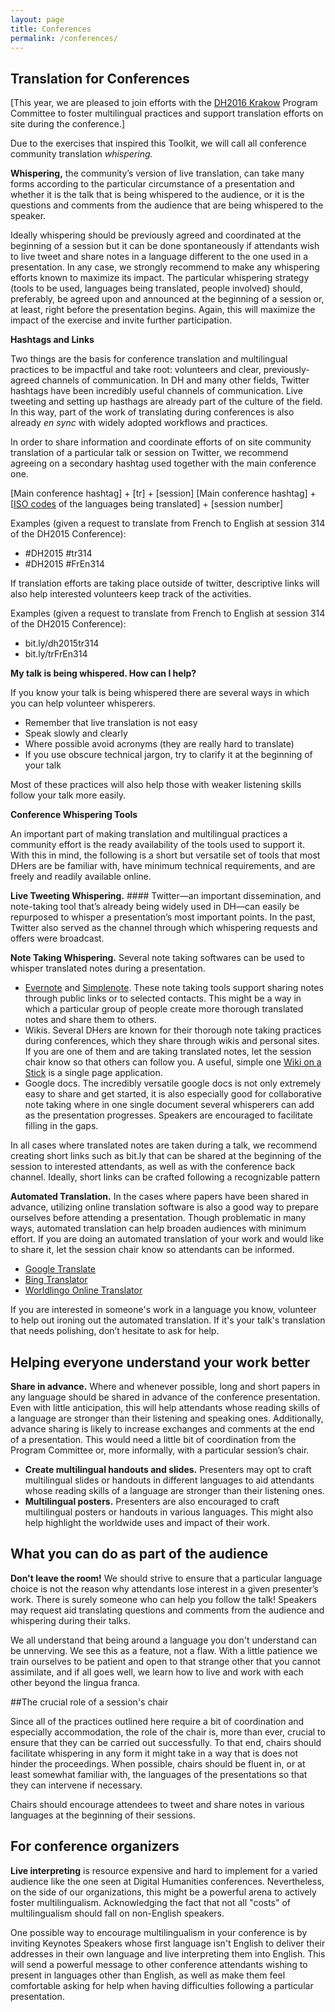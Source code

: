 ```yaml
---
layout: page
title: Conferences
permalink: /conferences/
---
```


## Translation for Conferences

\[This year, we are pleased to join efforts with the [DH2016 Krakow](http://dh2016.adho.org/) Program Committee to foster multilingual practices and support translation efforts on site during the conference.]


Due to the exercises that inspired this Toolkit, we will call all conference community translation *whispering.*

**Whispering,** the community’s version of live translation, can take many forms according to the particular circumstance of a presentation and whether it is the talk that is being whispered to the audience, or it is the questions and comments from the audience that are being whispered to the speaker.

Ideally whispering should be previously agreed and coordinated at the beginning of a session but it can be done spontaneously if attendants wish to live tweet and share notes in a language different to the one used in a presentation.
In any case, we strongly recommend to make any whispering efforts known to maximize its impact. The particular whispering strategy (tools to be used, languages being translated, people involved) should, preferably, be agreed upon and announced at the beginning of a session or, at least, right before the presentation begins. Again, this will maximize the impact of the exercise and invite further participation.


**Hashtags and Links**


Two things are the basis for conference translation and multilingual practices to be impactful and take root: volunteers and clear, previously-agreed channels of communication. In DH and many other fields, Twitter hashtags have been incredibly useful channels of communication. Live tweeting and setting up hasthags are already part of the culture of the field. In this way, part of the work of translating during conferences is also already *en sync* with widely adopted workflows and practices.

In order to share information and coordinate efforts of on site community translation of a particular talk or session on Twitter, we recommend agreeing on a secondary hashtag used together with the main conference one.

[Main conference hashtag] + [tr] + [session]
[Main conference hashtag] + [[ISO codes](http://www.loc.gov/standards/iso639-2/php/English_list.php) of the languages being translated] + [session number]

Examples (given a request to translate from French to English at session 314 of the DH2015 Conference):

- \#DH2015 #tr314
- \#DH2015 #FrEn314

If translation efforts are taking place outside of twitter, descriptive links will also help interested volunteers keep track of the activities.

Examples (given a request to translate from French to English at session 314 of the DH2015 Conference):

- bit.ly/dh2015tr314
- bit.ly/trFrEn314


**My talk is being whispered. How can I help?**

If you know your talk is being whispered there are several ways in which you can help volunteer whisperers.

- Remember that live translation is not easy
- Speak slowly and clearly
- Where possible avoid acronyms (they are really hard to translate)
- If you use obscure technical jargon, try to clarify it at the beginning of your talk

Most of these practices will also help those with weaker listening skills follow your talk more easily.


**Conference Whispering Tools**

An important part of making translation and multilingual practices a community effort is the ready availability of the tools used to support it. With this in mind, the following is a short but versatile set of tools that most DHers are be familiar with, have minimum technical requirements, and are freely and readily available online.

**Live Tweeting Whispering.** #### Twitter—an important dissemination, and note-taking tool that’s already being widely used in DH—can easily be repurposed to whisper a presentation’s most important points. In the past, Twitter also served as the channel through which whispering requests and offers were broadcast.


**Note Taking Whispering.** Several note taking softwares can be used to whisper translated notes during a presentation.

- [Evernote](https://evernote.com/) and [Simplenote](http://simplenote.com/). These note taking tools support sharing notes through public links or to selected contacts. This might be a way in which a particular group of people create more thorough translated notes and share them to others.
- Wikis. Several DHers are known for their thorough note taking practices during conferences, which they share through wikis and personal sites. If you are one of them and are taking translated notes, let the session chair know so that others can follow you. A useful, simple one [Wiki on a Stick](http://stickwiki.sourceforge.net/) is a single page application.
- Google docs. The incredibly versatile google docs is not only extremely easy to share and get started, it is also especially good for collaborative note taking where in one single document several whisperers can add as the presentation progresses. Speakers are encouraged to facilitate filling in the gaps. 

In all cases where translated notes are taken during a talk, we recommend creating short links such as bit.ly that can be shared at the beginning of the session to interested attendants, as well as with the conference back channel.
Ideally, short links can be crafted following a recognizable pattern  


**Automated Translation.** In the cases where papers have been shared in advance, utilizing online translation software is also a good way to prepare ourselves before attending a presentation. Though problematic in many ways, automated translation can help broaden audiences with minimum effort. If you are doing an automated translation of your work and would like to share it, let the session chair know so attendants can be informed.

- [Google Translate](https://translate.google.com/)
- [Bing Translator](https://www.bing.com/translator/)
- [Worldlingo Online Translator](http://www.worldlingo.com/en_us/products_services/worldlingo_translator.html)

If you are interested in someone's work in a language you know, volunteer to help out ironing out the automated translation. If it's your talk's translation that needs polishing, don’t hesitate to ask for help.


## Helping everyone understand your work better


**Share in advance.** Where and whenever possible, long and short papers in any language should be shared in advance of the conference presentation. Even with little anticipation, this will help attendants whose reading skills of a language are stronger than their listening and speaking ones. Additionally, advance sharing is likely to increase exchanges and comments at the end of a presentation. This would need a little bit of coordination from the Program Committee or, more informally, with a particular session’s chair.


- **Create multilingual handouts and slides.** Presenters may opt to craft multilingual slides or handouts in different languages to aid attendants whose reading skills of a language are stronger than their listening ones.
- **Multilingual posters.** Presenters are also encouraged to craft multilingual posters or handouts in various languages. This might also help highlight the worldwide uses and impact of their work.

## What you can do as part of the audience

**Don't leave the room!** We should strive to ensure that a particular language choice is not the reason why attendants lose interest in a given presenter’s work. There is surely someone who can help you follow the talk!
Speakers may request aid translating questions and comments from the audience and whispering during their talks.

We all understand that being around a language you don't understand can be unnerving. We see this as a feature, not a flaw. With a little patience we train ourselves to be patient and open to that strange other that you cannot assimilate, and if all goes well, we learn how to live and work with each other beyond the lingua franca.


##The crucial role of a session's chair

Since all of the practices outlined here require a bit of coordination and especially accommodation, the role of the chair is, more than ever, crucial to ensure that they can be carried out successfully. To that end, chairs should facilitate whispering in any form it might take in a way that is does not hinder the proceedings. When possible, chairs should be fluent in, or at least somewhat familiar with, the languages of the presentations so that they can intervene if necessary.

Chairs should encourage attendees to tweet and share notes in various languages at the beginning of their sessions.

## For conference organizers

**Live interpreting** is resource expensive and hard to implement for a varied audience like the one seen at Digital Humanities conferences. Nevertheless, on the side of our organizations, this might be a powerful arena to actively foster multilingualism. Acknowledging the fact that not all "costs" of multilingualism should fall on non-English speakers.

One possible way to encourage multilingualism in your conference is by inviting Keynotes Speakers whose first language isn't English to deliver their addresses in their own language and live interpreting them into English. This will send a powerful message to other conference attendants wishing to present in languages other than English, as well as make them feel comfortable asking for help when having difficulties following a particular presentation.
